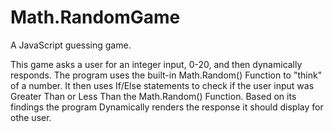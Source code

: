 # Math.RandomGame
A JavaScript guessing game. 

This game asks a user for an integer input, 0-20, and then dynamically responds. 
The program uses the built-in Math.Random() Function to "think" of a number. 
It then uses If/Else statements to check if the user input was Greater Than or Less Than the Math.Random() Function. 
Based on its findings the program Dynamically renders the response it should display for othe user. 
